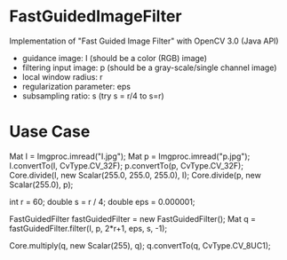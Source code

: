 # FastGuidedImageFilter
Implementation of "Fast Guided Image Filter" with OpenCV 3.0 (Java API)
- guidance image: I (should be a color (RGB) image)
- filtering input image: p (should be a gray-scale/single channel image)
- local window radius: r
- regularization parameter: eps
- subsampling ratio: s (try s = r/4 to s=r)

# Uase Case
Mat I = Imgproc.imread("I.jpg");
Mat p = Imgproc.imread("p.jpg");
I.convertTo(I, CvType.CV_32F);
p.convertTo(p, CvType.CV_32F);
Core.divide(I, new Scalar(255.0, 255.0, 255.0), I);
Core.divide(p, new Scalar(255.0), p);

int r = 60;
double s = r / 4;
double eps = 0.000001;

FastGuidedFilter fastGuidedFilter = new FastGuidedFilter();
Mat q = fastGuidedFilter.filter(I, p, 2*r+1, eps, s, -1);

Core.multiply(q, new Scalar(255), q);
q.convertTo(q, CvType.CV_8UC1);
